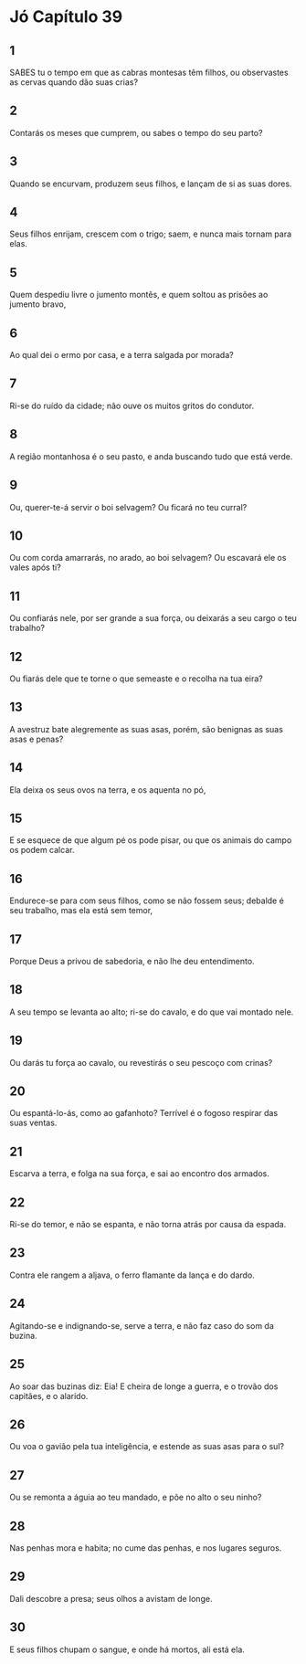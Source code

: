 # Jó Capítulo 39

## 1
SABES tu o tempo em que as cabras montesas têm filhos, ou observastes as cervas quando dão suas crias?

## 2
Contarás os meses que cumprem, ou sabes o tempo do seu parto?

## 3
Quando se encurvam, produzem seus filhos, e lançam de si as suas dores.

## 4
Seus filhos enrijam, crescem com o trigo; saem, e nunca mais tornam para elas.

## 5
Quem despediu livre o jumento montês, e quem soltou as prisões ao jumento bravo,

## 6
Ao qual dei o ermo por casa, e a terra salgada por morada?

## 7
Ri-se do ruído da cidade; não ouve os muitos gritos do condutor.

## 8
A região montanhosa é o seu pasto, e anda buscando tudo que está verde.

## 9
Ou, querer-te-á servir o boi selvagem? Ou ficará no teu curral?

## 10
Ou com corda amarrarás, no arado, ao boi selvagem? Ou escavará ele os vales após ti?

## 11
Ou confiarás nele, por ser grande a sua força, ou deixarás a seu cargo o teu trabalho?

## 12
Ou fiarás dele que te torne o que semeaste e o recolha na tua eira?

## 13
A avestruz bate alegremente as suas asas, porém, são benignas as suas asas e penas?

## 14
Ela deixa os seus ovos na terra, e os aquenta no pó,

## 15
E se esquece de que algum pé os pode pisar, ou que os animais do campo os podem calcar.

## 16
Endurece-se para com seus filhos, como se não fossem seus; debalde é seu trabalho, mas ela está sem temor,

## 17
Porque Deus a privou de sabedoria, e não lhe deu entendimento.

## 18
A seu tempo se levanta ao alto; ri-se do cavalo, e do que vai montado nele.

## 19
Ou darás tu força ao cavalo, ou revestirás o seu pescoço com crinas?

## 20
Ou espantá-lo-ás, como ao gafanhoto? Terrível é o fogoso respirar das suas ventas.

## 21
Escarva a terra, e folga na sua força, e sai ao encontro dos armados.

## 22
Ri-se do temor, e não se espanta, e não torna atrás por causa da espada.

## 23
Contra ele rangem a aljava, o ferro flamante da lança e do dardo.

## 24
Agitando-se e indignando-se, serve a terra, e não faz caso do som da buzina.

## 25
Ao soar das buzinas diz: Eia! E cheira de longe a guerra, e o trovão dos capitães, e o alarido.

## 26
Ou voa o gavião pela tua inteligência, e estende as suas asas para o sul?

## 27
Ou se remonta a águia ao teu mandado, e põe no alto o seu ninho?

## 28
Nas penhas mora e habita; no cume das penhas, e nos lugares seguros.

## 29
Dali descobre a presa; seus olhos a avistam de longe.

## 30
E seus filhos chupam o sangue, e onde há mortos, ali está ela.

